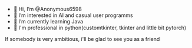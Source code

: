 - 👋 Hi, I’m @Anonymous6598
- 👀 I’m interested in AI and casual user programms
- 🌱 I’m currently learning Java
- 🦾 I'm professional in python(customtkinter, tkinter and little bit pytorch)

If somebody is very ambitious, i'll be glad to see you as a friend
